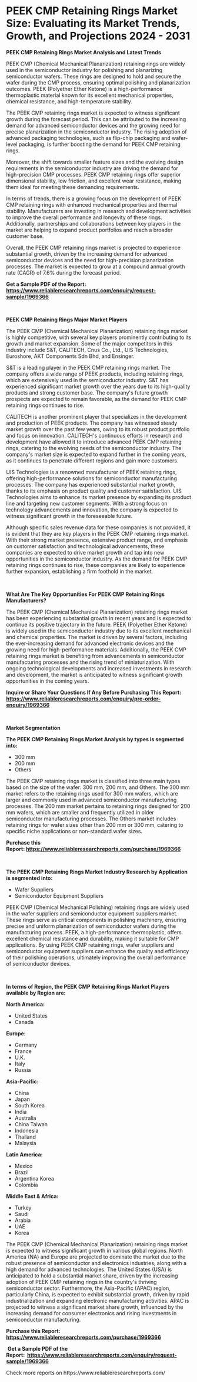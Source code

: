 <p><h1>PEEK CMP Retaining Rings Market Size: Evaluating its Market Trends, Growth, and Projections 2024 - 2031</h1></p><p><strong>PEEK CMP Retaining Rings Market Analysis and Latest Trends</strong></p>
<p><p>PEEK CMP (Chemical Mechanical Planarization) retaining rings are widely used in the semiconductor industry for polishing and planarizing semiconductor wafers. These rings are designed to hold and secure the wafer during the CMP process, ensuring optimal polishing and planarization outcomes. PEEK (Polyether Ether Ketone) is a high-performance thermoplastic material known for its excellent mechanical properties, chemical resistance, and high-temperature stability.</p><p>The PEEK CMP retaining rings market is expected to witness significant growth during the forecast period. This can be attributed to the increasing demand for advanced semiconductor devices and the growing need for precise planarization in the semiconductor industry. The rising adoption of advanced packaging technologies, such as flip-chip packaging and wafer-level packaging, is further boosting the demand for PEEK CMP retaining rings.</p><p>Moreover, the shift towards smaller feature sizes and the evolving design requirements in the semiconductor industry are driving the demand for high-precision CMP processes. PEEK CMP retaining rings offer superior dimensional stability, low friction, and excellent wear resistance, making them ideal for meeting these demanding requirements.</p><p>In terms of trends, there is a growing focus on the development of PEEK CMP retaining rings with enhanced mechanical properties and thermal stability. Manufacturers are investing in research and development activities to improve the overall performance and longevity of these rings. Additionally, partnerships and collaborations between key players in the market are helping to expand product portfolios and reach a broader customer base.</p><p>Overall, the PEEK CMP retaining rings market is projected to experience substantial growth, driven by the increasing demand for advanced semiconductor devices and the need for high-precision planarization processes. The market is expected to grow at a compound annual growth rate (CAGR) of 7.6% during the forecast period.</p></p>
<p><strong>Get a Sample PDF of the Report:&nbsp; <a href="https://www.reliableresearchreports.com/enquiry/request-sample/1969366">https://www.reliableresearchreports.com/enquiry/request-sample/1969366</a></strong></p>
<p>&nbsp;</p>
<p><strong>PEEK CMP Retaining Rings Major Market Players</strong></p>
<p><p>The PEEK CMP (Chemical Mechanical Planarization) retaining rings market is highly competitive, with several key players prominently contributing to its growth and market expansion. Some of the major competitors in this industry include S&T, CALITECH, Cnus Co., Ltd., UIS Technologies, Euroshore, AKT Components Sdn Bhd, and Ensinger.</p><p>S&T is a leading player in the PEEK CMP retaining rings market. The company offers a wide range of PEEK products, including retaining rings, which are extensively used in the semiconductor industry. S&T has experienced significant market growth over the years due to its high-quality products and strong customer base. The company's future growth prospects are expected to remain favorable, as the demand for PEEK CMP retaining rings continues to rise.</p><p>CALITECH is another prominent player that specializes in the development and production of PEEK products. The company has witnessed steady market growth over the past few years, owing to its robust product portfolio and focus on innovation. CALITECH's continuous efforts in research and development have allowed it to introduce advanced PEEK CMP retaining rings, catering to the evolving needs of the semiconductor industry. The company's market size is expected to expand further in the coming years, as it continues to penetrate different regions and gain more customers.</p><p>UIS Technologies is a renowned manufacturer of PEEK retaining rings, offering high-performance solutions for semiconductor manufacturing processes. The company has experienced substantial market growth, thanks to its emphasis on product quality and customer satisfaction. UIS Technologies aims to enhance its market presence by expanding its product line and targeting new customer segments. With a strong focus on technology advancements and innovation, the company is expected to witness significant growth in the foreseeable future.</p><p>Although specific sales revenue data for these companies is not provided, it is evident that they are key players in the PEEK CMP retaining rings market. With their strong market presence, extensive product range, and emphasis on customer satisfaction and technological advancements, these companies are expected to drive market growth and tap into new opportunities in the semiconductor industry. As the demand for PEEK CMP retaining rings continues to rise, these companies are likely to experience further expansion, establishing a firm foothold in the market.</p></p>
<p>&nbsp;</p>
<p><strong>What Are The Key Opportunities For PEEK CMP Retaining Rings Manufacturers?</strong></p>
<p><p>The PEEK CMP (Chemical Mechanical Planarization) retaining rings market has been experiencing substantial growth in recent years and is expected to continue its positive trajectory in the future. PEEK (Polyether Ether Ketone) is widely used in the semiconductor industry due to its excellent mechanical and chemical properties. The market is driven by several factors, including the ever-increasing demand for advanced electronic devices and the growing need for high-performance materials. Additionally, the PEEK CMP retaining rings market is benefiting from advancements in semiconductor manufacturing processes and the rising trend of miniaturization. With ongoing technological developments and increased investments in research and development, the market is anticipated to witness significant growth opportunities in the coming years.</p></p>
<p><strong>Inquire or Share Your Questions If Any Before Purchasing This Report: <a href="https://www.reliableresearchreports.com/enquiry/pre-order-enquiry/1969366">https://www.reliableresearchreports.com/enquiry/pre-order-enquiry/1969366</a></strong></p>
<p>&nbsp;</p>
<p><strong>Market Segmentation</strong></p>
<p><strong>The PEEK CMP Retaining Rings Market Analysis by types is segmented into:</strong></p>
<p><ul><li>300 mm</li><li>200 mm</li><li>Others</li></ul></p>
<p><p>The PEEK CMP retaining rings market is classified into three main types based on the size of the wafer: 300 mm, 200 mm, and Others. The 300 mm market refers to the retaining rings used for 300 mm wafers, which are larger and commonly used in advanced semiconductor manufacturing processes. The 200 mm market pertains to retaining rings designed for 200 mm wafers, which are smaller and frequently utilized in older semiconductor manufacturing processes. The Others market includes retaining rings for wafer sizes other than 200 mm or 300 mm, catering to specific niche applications or non-standard wafer sizes.</p></p>
<p><strong>Purchase this Report:&nbsp;<a href="https://www.reliableresearchreports.com/purchase/1969366">https://www.reliableresearchreports.com/purchase/1969366</a></strong></p>
<p>&nbsp;</p>
<p><strong>The PEEK CMP Retaining Rings Market Industry Research by Application is segmented into:</strong></p>
<p><ul><li>Wafer Suppliers</li><li>Semiconductor Equipment Suppliers</li></ul></p>
<p><p>PEEK CMP (Chemical Mechanical Polishing) retaining rings are widely used in the wafer suppliers and semiconductor equipment suppliers market. These rings serve as critical components in polishing machinery, ensuring precise and uniform planarization of semiconductor wafers during the manufacturing process. PEEK, a high-performance thermoplastic, offers excellent chemical resistance and durability, making it suitable for CMP applications. By using PEEK CMP retaining rings, wafer suppliers and semiconductor equipment suppliers can enhance the quality and efficiency of their polishing operations, ultimately improving the overall performance of semiconductor devices.</p></p>
<p>&nbsp;</p>
<p><strong>In terms of Region, the PEEK CMP Retaining Rings Market Players available by Region are:</strong></p>
<p>
    <p> <strong> North America: </strong>
        <ul>
            <li>United States</li>
            <li>Canada</li>
        </ul>
        </p> 
    <p> <strong> Europe: </strong>
        <ul>
            <li>Germany</li>
            <li>France</li>
            <li>U.K.</li>
            <li>Italy</li>
            <li>Russia</li>
        </ul>
        </p> 
    <p> <strong> Asia-Pacific: </strong>
        <ul>
            <li>China</li>
            <li>Japan</li>
            <li>South Korea</li>
            <li>India</li>
            <li>Australia</li>
            <li>China Taiwan</li>
            <li>Indonesia</li>
            <li>Thailand</li>
            <li>Malaysia</li>
        </ul>
        </p> 
    <p> <strong> Latin America: </strong>
        <ul>
            <li>Mexico</li>
            <li>Brazil</li>
            <li>Argentina Korea</li>
            <li>Colombia</li>
        </ul>
        </p> 
    <p> <strong> Middle East & Africa: </strong>
        <ul>
            <li>Turkey</li>
            <li>Saudi</li>
            <li>Arabia</li>
            <li>UAE</li>
            <li>Korea</li>
        </ul>
    </p>
    </p>
<p><p>The PEEK CMP (Chemical Mechanical Planarization) retaining rings market is expected to witness significant growth in various global regions. North America (NA) and Europe are projected to dominate the market due to the robust presence of semiconductor and electronics industries, along with a high demand for advanced technologies. The United States (USA) is anticipated to hold a substantial market share, driven by the increasing adoption of PEEK CMP retaining rings in the country's thriving semiconductor sector. Furthermore, the Asia-Pacific (APAC) region, particularly China, is expected to exhibit substantial growth, driven by rapid industrialization and expanding electronic manufacturing activities. APAC is projected to witness a significant market share growth, influenced by the increasing demand for consumer electronics and rising investments in semiconductor manufacturing.</p></p>
<p><strong>Purchase this Report: <a href="https://www.reliableresearchreports.com/purchase/1969366">https://www.reliableresearchreports.com/purchase/1969366</a></strong></p>
<p>&nbsp;<strong>Get a Sample PDF of the Report:&nbsp;&nbsp;<a href="https://www.reliableresearchreports.com/enquiry/request-sample/1969366">https://www.reliableresearchreports.com/enquiry/request-sample/1969366</a></strong></p>
<p><strong></strong></p>
<p>Check more reports on https://www.reliableresearchreports.com/</p>